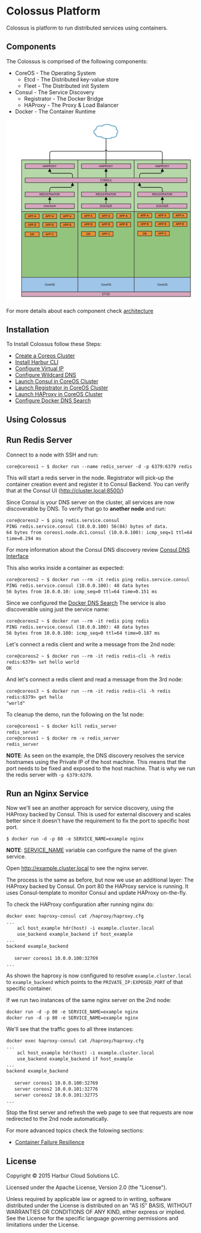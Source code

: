 Colossus Platform
=================

Colossus is platform to run distributed services using containers.

Components
----------

The Colossus is comprised of the following components:

* CoreOS - The Operating System
	* Etcd - The Distributed key-value store
	* Fleet - The Distributed init System
* Consul - The Service Discovery
	* Registrator - The Docker Bridge
	* HAProxy - The Proxy & Load Balancer
* Docker - The Container Runtime

![image](./imgs/architecture.png)

For more details about each component check [architecture](https://github.com/harbur/colossus/tree/master/docs/architecture)

Installation
------------

To Install Colossus follow these Steps:

* [Create a Coreos Cluster](https://coreos.com/os/docs/latest/booting-on-ec2.html)
* [Install Harbur CLI](http://docs.harbur.io/en/latest/installation/harbur-cli/index.html)
* [Configure Virtual IP](https://github.com/harbur/colossus/tree/master/docs/VIP)
* [Configure Wildcard DNS](https://github.com/harbur/colossus/tree/master/docs/DNS)
* [Launch Consul in CoreOS Cluster](https://cloud.harbur.io/unitfiles/harbur/consul)
* [Launch Registrator in CoreOS Cluster](https://cloud.harbur.io/unitfiles/harbur/registrator-consul)
* [Launch HAProxy in CoreOS Cluster](https://cloud.harbur.io/unitfiles/harbur/haproxy-consul)
* [Configure Docker DNS Search](https://github.com/harbur/colossus/tree/master/docs/dockerDNS)

## Using Colossus

## Run Redis Server

Connect to a node with SSH and run:

```shell
core@coreos1 ~ $ docker run --name redis_server -d -p 6379:6379 redis
```

This will start a redis server in the node. Registrator will pick-up the container creation event and register it to Consul Backend. You can verify that at the Consul UI (http://cluster.local:8500/)

Since Consul is your DNS server on the cluster, all services are now discoverable by DNS. To verify that go to **another node** and run:

```shell
core@coreos2 ~ $ ping redis.service.consul
PING redis.service.consul (10.0.0.100) 56(84) bytes of data.
64 bytes from coreos1.node.dc1.consul (10.0.0.100): icmp_seq=1 ttl=64 time=0.294 ms
```

For more information about the Consul DNS discovery review [Consul DNS Interface](https://www.consul.io/docs/agent/dns.html)

This also works inside a container as expected:

```shell
core@coreos2 ~ $ docker run --rm -it redis ping redis.service.consul
PING redis.service.consul (10.0.0.100): 48 data bytes
56 bytes from 10.0.0.10: icmp_seq=0 ttl=64 time=0.151 ms
```

Since we configured the [Docker DNS Search](https://github.com/harbur/colossus/tree/master/docs/dockerDNS) The service is also discoverable using just the service name:

```shell
core@coreos2 ~ $ docker run --rm -it redis ping redis
PING redis.service.consul (10.0.0.100): 48 data bytes
56 bytes from 10.0.0.100: icmp_seq=0 ttl=64 time=0.187 ms
```

Let's connect a redis client and write a message from the 2nd node:

```shell
core@coreos2 ~ $ docker run --rm -it redis redis-cli -h redis
redis:6379> set hello world
OK
```

And let's connect a redis client and read a message from the 3rd node:

```shell
core@coreos3 ~ $ docker run --rm -it redis redis-cli -h redis
redis:6379> get hello
"world"
```

To cleanup the demo, run the following on the 1st node:

```
core@coreos1 ~ $ docker kill redis_server
redis_server
core@coreos1 ~ $ docker rm -v redis_server
redis_server
```

**NOTE**: As seen on the example, the DNS discovery resolves the service hostnames using the Private IP of the host machine. This means that the port needs to be fixed and exposed to the host machine. That is why we run the redis server with `-p 6379:6379`.

## Run an Nginx Service

Now we'll see an another approach for service discovery, using the HAProxy backed by Consul. This is used for external discovery and scales better since it doesn't have the requirement to fix the port to specific host port.

```shell
$ docker run -d -p 80 -e SERVICE_NAME=example nginx
```

**NOTE**: [SERVICE_NAME](http://gliderlabs.com/registrator/latest/user/services/#service-name) variable can configure the name of the given service.

Open http://example.cluster.local to see the nginx server.

The process is the same as before, but now we use an additional layer: The HAProxy backed by Consul. On port 80 the HAProxy service is running. It uses Consul-template to monitor Consul and update HAProxy on-the-fly.

To check the HAProxy configuration after running nginx do:

```shell
docker exec haproxy-consul cat /haproxy/haproxy.cfg
...
    acl host_example hdr(host) -i example.cluster.local
    use_backend example_backend if host_example
...
backend example_backend

   server coreos1 10.0.0.100:32769
...
```

As shown the haproxy is now configured to resolve `example.cluster.local` to `example_backend` which points to the `PRIVATE_IP:EXPOSED_PORT` of that specific container.

If we run two instances of the same nginx server on the 2nd node:

```shell
docker run -d -p 80 -e SERVICE_NAME=example nginx
docker run -d -p 80 -e SERVICE_NAME=example nginx
```

We'll see that the traffic goes to all three instances:

```shell
docker exec haproxy-consul cat /haproxy/haproxy.cfg
...
    acl host_example hdr(host) -i example.cluster.local
    use_backend example_backend if host_example
...
backend example_backend

   server coreos1 10.0.0.100:32769
   server coreos2 10.0.0.101:32776
   server coreos2 10.0.0.101:32775
...
```

Stop the first server and refresh the web page to see that requests are now redirected to the 2nd node automatically.

For more advanced topics check the folowing sections:

* [Container Failure Resilience](https://github.com/harbur/colossus/tree/master/docs/containerFailureResilience)

License
-------

Copyright © 2015 Harbur Cloud Solutions LC.

Licensed under the Apache License, Version 2.0 (the "License").

Unless required by applicable law or agreed to in writing, software distributed under the License is distributed on an "AS IS" BASIS, WITHOUT WARRANTIES OR CONDITIONS OF ANY KIND, either express or implied. See the License for the specific language governing permissions and limitations under the License.